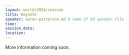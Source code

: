 ```yaml
---
layout: world/2024/session
title: Keynote
speaker: aaron-patterson.md # name of md speaker file
time: 
session_date: 
location: 
---
```


More information coming soon.